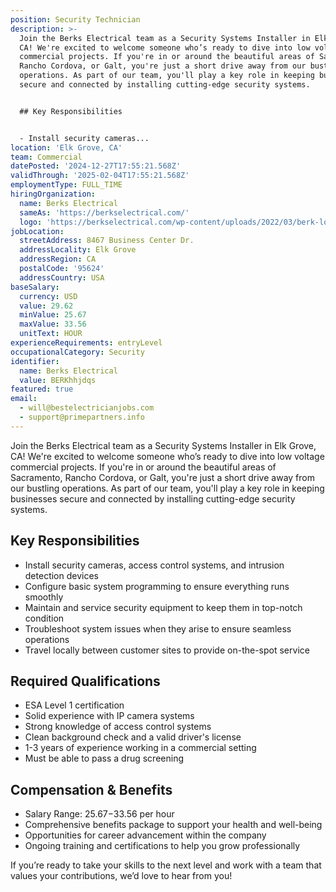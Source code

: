 ```yaml
---
position: Security Technician
description: >-
  Join the Berks Electrical team as a Security Systems Installer in Elk Grove,
  CA! We're excited to welcome someone who’s ready to dive into low voltage
  commercial projects. If you're in or around the beautiful areas of Sacramento,
  Rancho Cordova, or Galt, you're just a short drive away from our bustling
  operations. As part of our team, you'll play a key role in keeping businesses
  secure and connected by installing cutting-edge security systems.


  ## Key Responsibilities


  - Install security cameras...
location: 'Elk Grove, CA'
team: Commercial
datePosted: '2024-12-27T17:55:21.568Z'
validThrough: '2025-02-04T17:55:21.568Z'
employmentType: FULL_TIME
hiringOrganization:
  name: Berks Electrical
  sameAs: 'https://berkselectrical.com/'
  logo: 'https://berkselectrical.com/wp-content/uploads/2022/03/berk-logo.jpg'
jobLocation:
  streetAddress: 8467 Business Center Dr.
  addressLocality: Elk Grove
  addressRegion: CA
  postalCode: '95624'
  addressCountry: USA
baseSalary:
  currency: USD
  value: 29.62
  minValue: 25.67
  maxValue: 33.56
  unitText: HOUR
experienceRequirements: entryLevel
occupationalCategory: Security
identifier:
  name: Berks Electrical
  value: BERKhhjdqs
featured: true
email:
  - will@bestelectricianjobs.com
  - support@primepartners.info
---
```




Join the Berks Electrical team as a Security Systems Installer in Elk Grove, CA! We're excited to welcome someone who’s ready to dive into low voltage commercial projects. If you're in or around the beautiful areas of Sacramento, Rancho Cordova, or Galt, you're just a short drive away from our bustling operations. As part of our team, you'll play a key role in keeping businesses secure and connected by installing cutting-edge security systems.

## Key Responsibilities

- Install security cameras, access control systems, and intrusion detection devices
- Configure basic system programming to ensure everything runs smoothly
- Maintain and service security equipment to keep them in top-notch condition
- Troubleshoot system issues when they arise to ensure seamless operations
- Travel locally between customer sites to provide on-the-spot service

## Required Qualifications

- ESA Level 1 certification
- Solid experience with IP camera systems
- Strong knowledge of access control systems
- Clean background check and a valid driver's license
- 1-3 years of experience working in a commercial setting
- Must be able to pass a drug screening

## Compensation & Benefits

- Salary Range: $25.67-$33.56 per hour
- Comprehensive benefits package to support your health and well-being
- Opportunities for career advancement within the company
- Ongoing training and certifications to help you grow professionally

If you’re ready to take your skills to the next level and work with a team that values your contributions, we’d love to hear from you!
